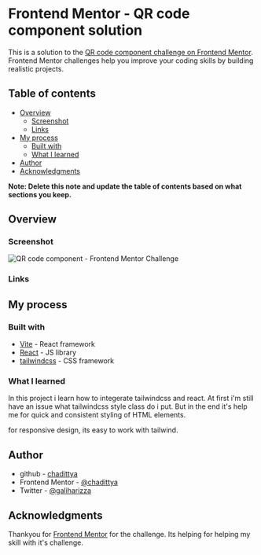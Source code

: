 # Frontend Mentor - QR code component solution

This is a solution to the [QR code component challenge on Frontend Mentor](https://www.frontendmentor.io/challenges/qr-code-component-iux_sIO_H). Frontend Mentor challenges help you improve your coding skills by building realistic projects.

## Table of contents

- [Overview](#overview)
  - [Screenshot](#screenshot)
  - [Links](#links)
- [My process](#my-process)
  - [Built with](#built-with)
  - [What I learned](#what-i-learned)
- [Author](#author)
- [Acknowledgments](#acknowledgments)

**Note: Delete this note and update the table of contents based on what sections you keep.**

## Overview

### Screenshot

![QR code component - Frontend Mentor Challenge](./screenshot.png)

### Links

## My process

### Built with

- [Vite](https://vitejs.dev/) - React framework
- [React](https://reactjs.org/) - JS library
- [tailwindcss](https://tailwindcss.com/) - CSS framework

### What I learned

In this project i learn how to integerate tailwindcss and react. At first i'm still have an issue what tailwindcss style class do i put. But in the end it's help me for quick and consistent styling of HTML elements.

for responsive design, its easy to work with tailwind.

## Author

- github - [chadittya](https://github.com/chadittya)
- Frontend Mentor - [@chadittya](https://www.frontendmentor.io/profile/chadittya)
- Twitter - [@galiharizza](https://www.twitter.com/galiharizza)

## Acknowledgments

Thankyou for [Frontend Mentor](https://www.frontendmentor.io) for the challenge. Its helping for helping my skill with it's challenge.
